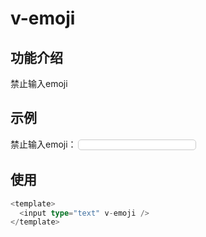 # v-emoji

## 功能介绍

禁止输入emoji

## 示例

<label>禁止输入emoji：</label><input style="border: 1px solid #ccc;border-radius: 5px;margin: 2px;padding: 0 5px;" type="text" v-emoji />

## 使用


```typescript {2}
<template>
  <input type="text" v-emoji />
</template>
```
